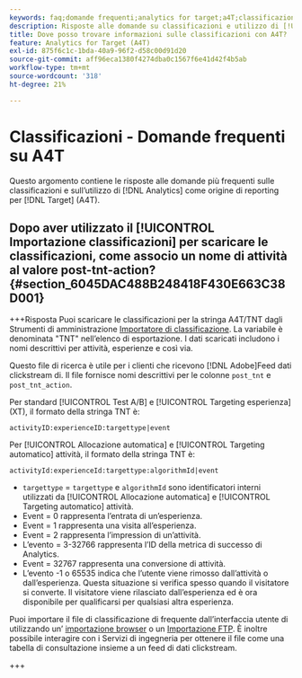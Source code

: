 ```yaml
---
keywords: faq;domande frequenti;analytics for target;a4T;classificazioni;classificazione;classificazioni importazione;post-tnt-action;codici evento
description: Risposte alle domande su classificazioni e utilizzo di [!UICONTROL Analytics for Target] (A4T).
title: Dove posso trovare informazioni sulle classificazioni con A4T?
feature: Analytics for Target (A4T)
exl-id: 875f6c1c-1bda-40a9-96f2-d58c00d91d20
source-git-commit: aff96eca1380f4274dba0c1567f6e41d42f4b5ab
workflow-type: tm+mt
source-wordcount: '318'
ht-degree: 21%

---
```


# Classificazioni - Domande frequenti su A4T

Questo argomento contiene le risposte alle domande più frequenti sulle classificazioni e sull’utilizzo di [!DNL Analytics] come origine di reporting per [!DNL Target] (A4T).

## Dopo aver utilizzato il [!UICONTROL Importazione classificazioni] per scaricare le classificazioni, come associo un nome di attività al valore post-tnt-action? {#section_6045DAC488B248418F430E663C38D001}

+++Risposta Puoi scaricare le classificazioni per la stringa A4T/TNT dagli Strumenti di amministrazione [Importatore di classificazione](https://experienceleague.adobe.com/docs/analytics/components/classifications/classifications-importer/c-working-with-saint.html). La variabile è denominata &quot;TNT&quot; nell’elenco di esportazione. I dati scaricati includono i nomi descrittivi per attività, esperienze e così via.

Questo file di ricerca è utile per i clienti che ricevono [!DNL Adobe]Feed dati clickstream di. Il file fornisce nomi descrittivi per le colonne `post_tnt` e `post_tnt_action`.

Per standard [!UICONTROL Test A/B] e [!UICONTROL Targeting esperienza] (XT), il formato della stringa TNT è:

```
activityID:experienceID:targettype|event
```

Per [!UICONTROL Allocazione automatica] e [!UICONTROL Targeting automatico] attività, il formato della stringa TNT è:

```
activityId:experienceId:targettype:algorithmId|event
```

* `targettype` = `targettype` e `algorithmId` sono identificatori interni utilizzati da [!UICONTROL Allocazione automatica] e [!UICONTROL Targeting automatico] attività.
* Event = 0 rappresenta l’entrata di un’esperienza.
* Event = 1 rappresenta una visita all’esperienza.
* Event = 2 rappresenta l’impression di un’attività.
* L’evento = 3-32766 rappresenta l’ID della metrica di successo di Analytics.
* Event = 32767 rappresenta una conversione di attività.
* L’evento -1 o 65535 indica che l’utente viene rimosso dall’attività o dall’esperienza. Questa situazione si verifica spesso quando il visitatore si converte. Il visitatore viene rilasciato dall’esperienza ed è ora disponibile per qualificarsi per qualsiasi altra esperienza.

Puoi importare il file di classificazione di frequente dall’interfaccia utente di utilizzando un’ [importazione browser](https://experienceleague.adobe.com/docs/analytics/components/classifications/classifications-importer/browser-import.html?lang=en) o un [Importazione FTP](https://experienceleague.adobe.com/docs/analytics/components/classifications/classifications-importer/import-file.html?lang=en). È inoltre possibile interagire con i Servizi di ingegneria per ottenere il file come una tabella di consultazione insieme a un feed di dati clickstream.

+++
